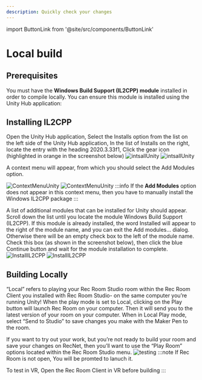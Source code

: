 ```yaml
---
description: Quickly check your changes
---
```



import ButtonLink from '@site/src/components/ButtonLink'

# Local build

## Prerequisites
You must have the **Windows Build Support (IL2CPP) module** installed in order to compile locally. You can ensure this module is installed using the Unity Hub application:
## Installing IL2CPP
Open the Unity Hub application, Select the Installs option from the list on the left side of the Unity Hub application, In the list of Installs on the right, locate the entry with the heading 2020.3.33f1, Click the gear icon (highlighted in orange in the screenshot below)
![intsallUnity](/img/LightMode/UnityHub.png#gh-light-mode-only)
![intsallUnity](/img/DarkMode/UnityHub.png#gh-dark-mode-only)

A context menu will appear, from which you should select the Add Modules option.

![ContextMenuUnity](/img/LightMode/UnityHubContext.png#gh-light-mode-only)
![ContextMenuUnity](/img/DarkMode/UnityHubContext.png#gh-dark-mode-only)
:::info
If the **Add Modules** option does not appear in this context menu, then you have to manually install the Windows IL2CPP package
<ButtonLink title="Download IL2CPP Installer" link="https://download.unity3d.com/download_unity/915a7af8b0d5/TargetSupportInstaller/UnitySetup-Windows-IL2CPP-Support-for-Editor-2020.3.33f1.exe"/>
:::

A list of additional modules that can be installed for Unity should appear.  Scroll down the list until you locate the module Windows Build Support (IL2CPP).  If this module is already installed, the word Installed will appear to the right of the module name, and you can exit the Add modules… dialog.  Otherwise there will be an empty check box to the left of the module name.  Check this box (as shown in the screenshot below), then click the blue Continue button and wait for the module installation to complete.
![InstallIL2CPP](/img/LightMode/DownloadIL2CPP.png#gh-light-mode-only)
![InstallIL2CPP](/img/DarkMode/DownloadIL2CPP.png#gh-dark-mode-only)

## Building Locally
“Local” refers to playing your Rec Room Studio room within the Rec Room Client you installed with Rec Room Studio- on the same computer you’re running Unity! When the play mode is set to Local, clicking on the Play button will launch Rec Room on your computer. Then it will send you to the latest version of your room on your computer. When in Local Play mode, select “Send to Studio” to save changes you make with the Maker Pen to the room.

If you want to try out your work, but you’re not ready to build your room and save your changes on RecNet, then you’ll want to use the “Play Room” options located within the Rec Room Studio menu.
![testing](/img/testing.png)
:::note
If Rec Room is not open, You will be promted to lanuch it.

To test in VR, Open the Rec Room Client in VR before building
:::



